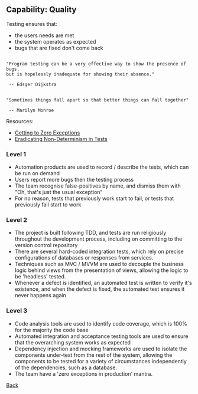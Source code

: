 ## Capability: Quality
Testing ensures that:
 -  the users needs are met
 - the system operates as expected
 - bugs that are fixed don't come back

```

"Program testing can be a very effective way to show the presence of bugs,
but is hopelessly inadequate for showing their absence."

 -- Edsger Dijkstra


"Sometimes things fall apart so that better things can fall together"

 -- Marilyn Monroe

```

Resources:
 - [Getting to Zero Exceptions](http://yellerapp.com/posts/2015-06-01-getting-to-exception-zero.html)
 - [Eradicating Non-Determinism in Tests](http://martinfowler.com/articles/nonDeterminism.html)

### Level 1
  - Automation products are used to record / describe the tests, which can be run on demand
  - Users report more bugs then the testing process
  - The team recognise false-positives by name, and dismiss them with "Oh, that's just the usual exception"
  - For no reason, tests that previously work start to fail, or tests that previously fail start to work 


### Level 2
 - The project is built following TDD, and tests are run religiously throughout the development process, including on committing to the version control repository
 - There are several hard-coded integration tests, which rely on precise configurations of databases or responses from services.
 - Techniques such as MVC /  MVVM are used to decouple the business logic behind views from the presentation of views, allowing the logic to be 'headless' tested.
 - Whenever a defect is identified, an automated test is written to verify it's existence, and when the defect is fixed, the automated test ensures it never happens again
 

### Level 3

 - Code analysis tools are used to identify code coverage, which is 100% for the majority the code base
 - Automated integration and acceptance testing tools are used to ensure that the overarching system works as expected
 -  Dependency injection and mocking frameworks are used to isolate the components under-test from the rest of the system, allowing the components to be tested for a variety of circumstances independently of the dependencies, such as a database.
 - The team have a 'zero exceptions in production' mantra.

[Back](https://github.com/colugo/cautious-turtle)
